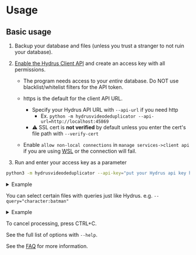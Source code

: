 # Usage

## Basic usage

1. Backup your database and files (unless you trust a stranger to not ruin your database).

1. [Enable the Hydrus Client API](https://hydrusnetwork.github.io/hydrus/client_api.html#enabling_the_api) and create an access key with all permissions.

    - The program needs access to your _entire_ database. Do NOT use blacklist/whitelist filters for the API token.

    - https is the default for the client API URL.
        - Specify your Hydrus API URL with `--api-url` if you need http
            - Ex. `python -m hydrusvideodeduplicator --api-url=http://localhost:45869`
        - ⚠️ SSL cert is **not verified** by default unless you enter the cert's file path with `--verify-cert`

    - Enable `allow non-local connections` in `manage services->client api` if you are using [WSL](https://learn.microsoft.com/en-us/windows/wsl/) or the connection will fail.

1. Run and enter your access key as a parameter

```sh
python3 -m hydrusvideodeduplicator --api-key="put your Hydrus api key here"
```

<details>
<summary>Example</summary>
<br>

```sh
python3 -m hydrusvideodeduplicator --api-key="78d2fcc9fe1f43c5008959ed1abfe38ffedcfa127d4f051a1038e068d3e32656"
```

</details>

You can select certain files with queries just like Hydrus. e.g. `--query="character:batman"`

<details>
<summary>Example</summary>
<br>

```sh
python3 -m hydrusvideodeduplicator --api-key="78d2fcc9fe1f43c5008959ed1abfe38ffedcfa127d4f051a1038e068d3e32656" --query="character:batman"
```

</details>

To cancel processing, press CTRL+C.

See the full list of options with `--help`.

See the [FAQ](./faq.md) for more information.
